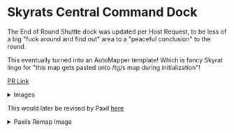# Skyrats Central Command Dock
The End of Round Shuttle dock was updated per Host Request, to be less of a big "fuck around and find out" area to a "peaceful conclusion" to the round.

This eventually turned into an AutoMapper template! Which is fancy Skyrat lingo for "this map gets pasted onto /tg/s map during initialization"!

[PR Link](https://github.com/Skyrat-SS13/Skyrat-tg/pull/14924)

<details>
<summary> Images </summary>

![image](https://github.com/Jolly-66/MapDepot/assets/70232195/96e128cc-bd11-4bc3-9481-d70893e2de12)

![image](https://github.com/Jolly-66/MapDepot/assets/70232195/56840b40-72c5-48ba-b423-f3b868066c4f)

![image](https://github.com/Jolly-66/MapDepot/assets/70232195/2730307b-4ae1-41d7-bcce-e042b7e729f3)

![image](https://github.com/Jolly-66/MapDepot/assets/70232195/73cf33dd-4669-499f-a390-94b8649a701c)

</details>

This would later be revised by Paxil [here](https://github.com/Skyrat-SS13/Skyrat-tg/pull/16552)

<details>
<summary> Paxils Remap Image</summary>

![image](https://github.com/Jolly-66/MapDepot/assets/70232195/ca920e93-4be2-4b3e-8192-8d87f2ded30c)

</details>

